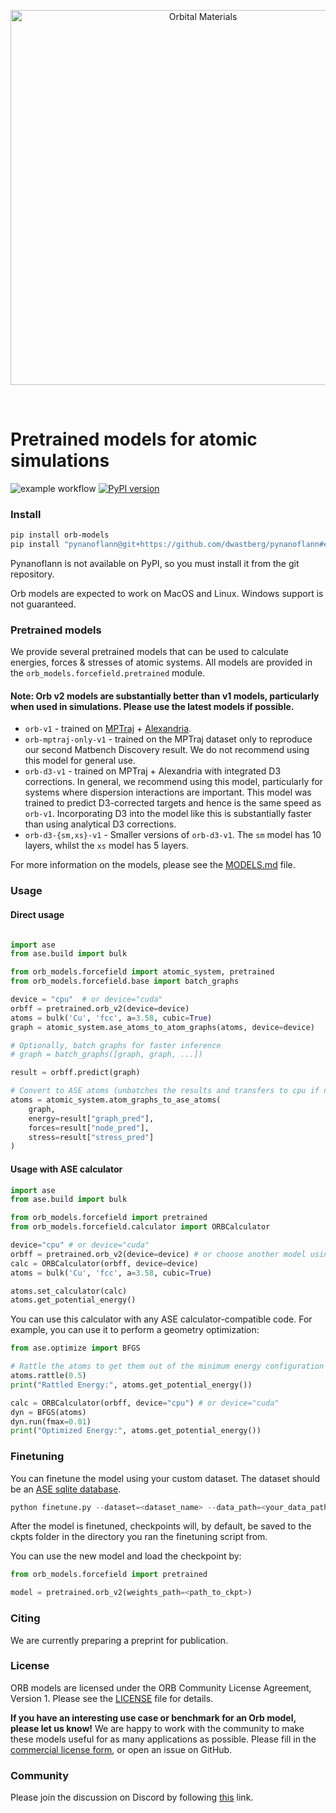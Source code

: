 
<p align="center">
  <img src="./logo_color_text.png" alt="Orbital Materials" width="600"/>
</p>
<br/>

# Pretrained models for atomic simulations

![example workflow](https://github.com/orbital-materials/orb-models/actions/workflows/test.yml/badge.svg)
[![PyPI version](https://badge.fury.io/py/orb-models.svg)](https://badge.fury.io/py/orb-models)

### Install

```bash
pip install orb-models
pip install "pynanoflann@git+https://github.com/dwastberg/pynanoflann#egg=af434039ae14bedcbb838a7808924d6689274168",
```
Pynanoflann is not available on PyPI, so you must install it from the git repository.

Orb models are expected to work on MacOS and Linux. Windows support is not guaranteed.

### Pretrained models

We provide several pretrained models that can be used to calculate energies, forces & stresses of atomic systems. All models are provided in the `orb_models.forcefield.pretrained` module. 

#### Note: Orb v2 models are substantially better than v1 models, particularly when used in simulations. Please use the latest models if possible.

- `orb-v1` - trained on [MPTraj](https://figshare.com/articles/dataset/Materials_Project_Trjectory_MPtrj_Dataset/23713842?file=41619375) + [Alexandria](https://alexandria.icams.rub.de/).
- `orb-mptraj-only-v1` - trained on the MPTraj dataset only to reproduce our second Matbench Discovery result. We do not recommend using this model for general use.
- `orb-d3-v1` - trained on MPTraj + Alexandria with integrated D3 corrections. In general, we recommend using this model, particularly for systems where dispersion interactions are important. This model was trained to predict D3-corrected targets and hence is the same speed as `orb-v1`. Incorporating D3 into the model like this is substantially faster than using analytical D3 corrections.
- `orb-d3-{sm,xs}-v1` - Smaller versions of `orb-d3-v1`. The `sm` model has 10 layers, whilst the `xs` model has 5 layers.

For more information on the models, please see the [MODELS.md](MODELS.md) file.


### Usage

#### Direct usage
```python

import ase
from ase.build import bulk

from orb_models.forcefield import atomic_system, pretrained
from orb_models.forcefield.base import batch_graphs

device = "cpu"  # or device="cuda"
orbff = pretrained.orb_v2(device=device)
atoms = bulk('Cu', 'fcc', a=3.58, cubic=True)
graph = atomic_system.ase_atoms_to_atom_graphs(atoms, device=device)

# Optionally, batch graphs for faster inference
# graph = batch_graphs([graph, graph, ...])

result = orbff.predict(graph)

# Convert to ASE atoms (unbatches the results and transfers to cpu if necessary)
atoms = atomic_system.atom_graphs_to_ase_atoms(
    graph,
    energy=result["graph_pred"],
    forces=result["node_pred"],
    stress=result["stress_pred"]
)
```

#### Usage with ASE calculator

```python
import ase
from ase.build import bulk

from orb_models.forcefield import pretrained
from orb_models.forcefield.calculator import ORBCalculator

device="cpu" # or device="cuda"
orbff = pretrained.orb_v2(device=device) # or choose another model using ORB_PRETRAINED_MODELS[model_name]()
calc = ORBCalculator(orbff, device=device)
atoms = bulk('Cu', 'fcc', a=3.58, cubic=True)

atoms.set_calculator(calc)
atoms.get_potential_energy()
```

You can use this calculator with any ASE calculator-compatible code. For example, you can use it to perform a geometry optimization:

```python
from ase.optimize import BFGS

# Rattle the atoms to get them out of the minimum energy configuration
atoms.rattle(0.5)
print("Rattled Energy:", atoms.get_potential_energy())

calc = ORBCalculator(orbff, device="cpu") # or device="cuda"
dyn = BFGS(atoms)
dyn.run(fmax=0.01)
print("Optimized Energy:", atoms.get_potential_energy())
```


### Finetuning
You can finetune the model using your custom dataset.
The dataset should be an [ASE sqlite database](https://wiki.fysik.dtu.dk/ase/ase/db/db.html#module-ase.db.core).
```python
python finetune.py --dataset=<dataset_name> --data_path=<your_data_path>
```
After the model is finetuned, checkpoints will, by default, be saved to the ckpts folder in the directory you ran the finetuning script from. 

You can use the new model and load the checkpoint by:
```python
from orb_models.forcefield import pretrained

model = pretrained.orb_v2(weights_path=<path_to_ckpt>)
```

### Citing

We are currently preparing a preprint for publication.


### License

ORB models are licensed under the ORB Community License Agreement, Version 1. Please see the [LICENSE](LICENSE) file for details.

**If you have an interesting use case or benchmark for an Orb model, please let us know!** We are happy to work with the community to make these models useful for as many applications as possible.
Please fill in the [commercial license form](https://www.orbitalmaterials.com/commercial-license-form), or open an issue on GitHub.

### Community

Please join the discussion on Discord by following [this](https://discord.gg/SyD6vWSSTB) link.